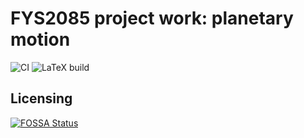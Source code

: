 <!-- This file looks better when viewed with a program such as Okular that can render Markdown files -->

# FYS2085 project work: planetary motion
![CI](https://github.com/AgenttiX/planetary-motion/workflows/CI/badge.svg)
![LaTeX build](https://github.com/AgenttiX/planetary-motion/workflows/LaTeX%20build/badge.svg)

## Licensing
[![FOSSA Status](https://app.fossa.com/api/projects/custom%2B5825%2Fgit%40github.com%3AAgenttiX%2Fplanetary-motion.git.svg?type=large)](https://app.fossa.com/projects/custom%2B5825%2Fgit%40github.com%3AAgenttiX%2Fplanetary-motion.git?ref=badge_large)
